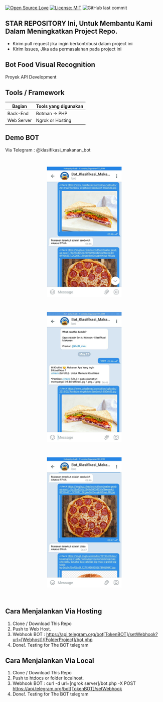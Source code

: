 [![Open Source Love](https://badges.frapsoft.com/os/v1/open-source.svg?style=flat)](https://github.com/ellerbrock/open-source-badges/)
[![License: MIT](https://img.shields.io/badge/License-MIT-green.svg)](https://opensource.org/licenses/MIT)
![GitHub last commit](https://img.shields.io/github/last-commit/kholilboy/Bot-Telegram-IBM-Watson)

## STAR REPOSITORY Ini, Untuk Membantu Kami Dalam Meningkatkan Project Repo.
- Kirim pull request jika ingin berkontribusi dalam project ini
- Kirim Issues, Jika ada permasalahan pada project ini

## Bot Food Visual Recognition 
Proyek API Development

## Tools / Framework
| Bagian | Tools yang digunakan |
| --- | --- |
| Back-End | Botman -> PHP |
| Web Server | Ngrok or Hosting |

## Demo BOT
Via Telegram : @klasifikasi_makanan_bot

<br>
<p align="center">
        <img src="/images/bot1.jpg" width="238" height="414">
</p>

<br>
<p align="center">
        <img src="/images/bot2.jpg" width="238" height="414">
</p>

<br>
<p align="center">
        <img src="/images/bot3.jpg" width="238" height="414">
</p>
<br>

## Cara Menjalankan Via Hosting
1. Clone / Download This Repo 
2. Push to Web Host.
3. Webhook BOT : https://api.telegram.org/bot[TokenBOT]/setWebhook?url=[Webhost]/[FolderProject]/bot.php
4. Done!. Testing for The BOT telegram

## Cara Menjalankan Via Local
1. Clone / Download This Repo 
2. Push to htdocs or folder localhost.
3. Webhook BOT : curl -d url=[ngrok server]/bot.php -X POST https://api.telegram.org/bot[TokenBOT]/setWebhook
4. Done!. Testing for The BOT telegram